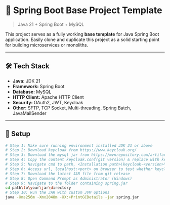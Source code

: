 # 🚀 Spring Boot Base Project Template

> Java 21 + Spring Boot + MySQL

This project serves as a fully working **base template** for Java Spring Boot application. Easily clone and duplicate this project as a solid starting point for building microservices or monoliths.

---

## 🛠 Tech Stack

- **Java:** JDK 21  
- **Framework:** Spring Boot  
- **Database:** MySQL  
- **HTTP Client:** Apache HTTP Client  
- **Security:** OAuth2, JWT, Keycloak  
- **Other:** SFTP, TCP Socket, Multi-threading, Spring Batch, JavaMailSender  

---

## 🚀 Setup

```bash
# Step 1: Make sure running environment installed JDK 21 or above
# Step 2: Download keycloak from https://www.keycloak.org/
# Step 3: Download the mysql jar from https://mvnrepository.com/artifact/com.mysql/mysql-connector-j & put at <Installation path>\keycloak-<version>\providers
# Step 4: Copy the content keycloak.conf(git version) & replace with keycloak.conf at path, <Installation path>\keycloak-<version>\conf
# Step 5: Navigate cmd to path, <Installation path>\keycloak-<version>\bin & run, kc.bat start
# Step 6: Access url, localhost:<port> on browser to test whether keycloak is accessible
# Step 7: Download the latest JAR file from git release
# Step 8: Open Command Prompt as Administrator (Windows)
# Step 9: Navigate to the folder containing spring.jar
cd path\to\your\jar\directory
# Step 10: Run the JAR with custom JVM options
java -Xms256m -Xmx2048m -XX:+PrintGCDetails -jar spring.jar
